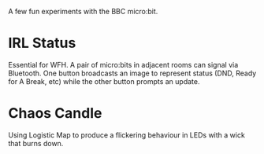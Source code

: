 A few fun experiments with the BBC micro:bit.

# IRL Status
Essential for WFH.  A pair of micro:bits in adjacent rooms can signal via Bluetooth.  One button broadcasts an image to represent status (DND, Ready for A Break, etc) while the other button prompts an update.

# Chaos Candle
Using Logistic Map to produce a flickering behaviour in LEDs with a wick that burns down.
